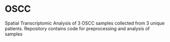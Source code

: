 # OSCC
Spatial Transcriptomic Analysis of 3 OSCC samples collected from 3 unique patients.
Repository contains code for preprocessing and analysis of samples
